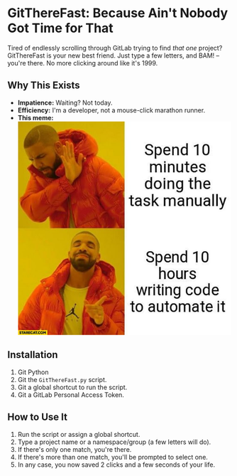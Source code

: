 # GitThereFast: Because Ain't Nobody Got Time for That

Tired of endlessly scrolling through GitLab trying to find *that one* project? GitThereFast is your new best friend.  Just type a few letters, and BAM! – you're there.  No more clicking around like it's 1999.

## Why This Exists

- **Impatience:** Waiting? Not today.
- **Efficiency:** I'm a developer, not a mouse-click marathon runner.
- **This meme:**
    ![Alt text](meme.jpg?raw=true "This Meme")

## Installation

1. Git Python
2. Git the `GitThereFast.py` script.
3. Git a global shortcut to run the script.
4. Git a GitLab Personal Access Token.

## How to Use It

1. Run the script or assign a global shortcut.
2. Type a project name or a namespace/group (a few letters will do).
3. If there's only one match, you're there.
4. If there's more than one match, you'll be prompted to select one.
5. In any case, you now saved 2 clicks and a few seconds of your life.
